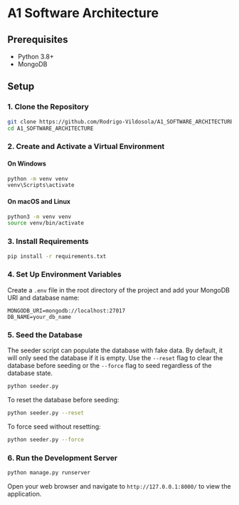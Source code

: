 # A1 Software Architecture



## Prerequisites

- Python 3.8+
- MongoDB

## Setup

### 1. Clone the Repository

```bash
git clone https://github.com/Rodrigo-Vildosola/A1_SOFTWARE_ARCHITECTURE.git
cd A1_SOFTWARE_ARCHITECTURE
```

### 2. Create and Activate a Virtual Environment

#### On Windows

```bash
python -m venv venv
venv\Scripts\activate
```

#### On macOS and Linux

```bash
python3 -m venv venv
source venv/bin/activate
```

### 3. Install Requirements

```bash
pip install -r requirements.txt
```

### 4. Set Up Environment Variables

Create a `.env` file in the root directory of the project and add your MongoDB URI and database name:

```
MONGODB_URI=mongodb://localhost:27017
DB_NAME=your_db_name
```


### 5. Seed the Database

The seeder script can populate the database with fake data. By default, it will only seed the database if it is empty. Use the `--reset` flag to clear the database before seeding or the `--force` flag to seed regardless of the database state.

```bash
python seeder.py
```

To reset the database before seeding:

```bash
python seeder.py --reset
```

To force seed without resetting:

```bash
python seeder.py --force
```

### 6. Run the Development Server

```bash
python manage.py runserver
```

Open your web browser and navigate to `http://127.0.0.1:8000/` to view the application.

